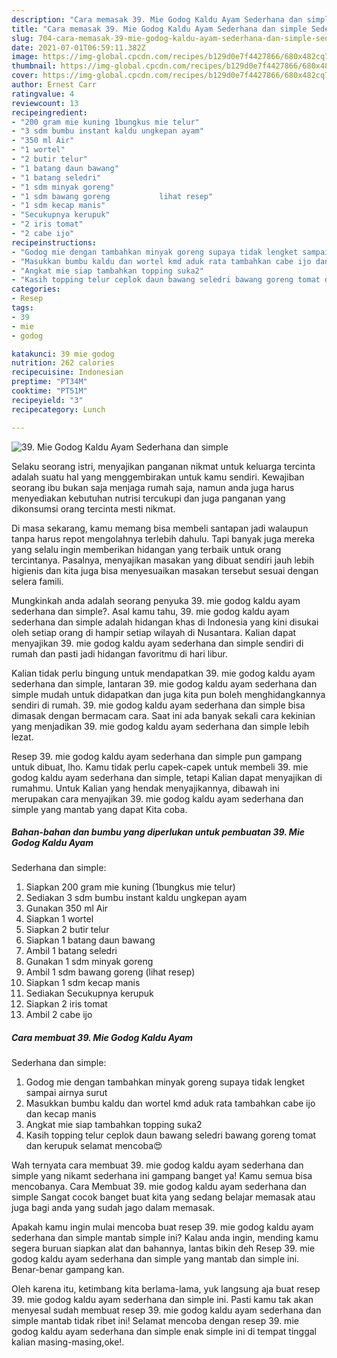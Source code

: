 ```yaml
---
description: "Cara memasak 39. Mie Godog Kaldu Ayam Sederhana dan simple Sederhana dan Mudah Dibuat"
title: "Cara memasak 39. Mie Godog Kaldu Ayam Sederhana dan simple Sederhana dan Mudah Dibuat"
slug: 704-cara-memasak-39-mie-godog-kaldu-ayam-sederhana-dan-simple-sederhana-dan-mudah-dibuat
date: 2021-07-01T06:59:11.382Z
image: https://img-global.cpcdn.com/recipes/b129d0e7f4427866/680x482cq70/39-mie-godog-kaldu-ayam-sederhana-dan-simple-foto-resep-utama.jpg
thumbnail: https://img-global.cpcdn.com/recipes/b129d0e7f4427866/680x482cq70/39-mie-godog-kaldu-ayam-sederhana-dan-simple-foto-resep-utama.jpg
cover: https://img-global.cpcdn.com/recipes/b129d0e7f4427866/680x482cq70/39-mie-godog-kaldu-ayam-sederhana-dan-simple-foto-resep-utama.jpg
author: Ernest Carr
ratingvalue: 4
reviewcount: 13
recipeingredient:
- "200 gram mie kuning 1bungkus mie telur"
- "3 sdm bumbu instant kaldu ungkepan ayam"
- "350 ml Air"
- "1 wortel"
- "2 butir telur"
- "1 batang daun bawang"
- "1 batang seledri"
- "1 sdm minyak goreng"
- "1 sdm bawang goreng           lihat resep"
- "1 sdm kecap manis"
- "Secukupnya kerupuk"
- "2 iris tomat"
- "2 cabe ijo"
recipeinstructions:
- "Godog mie dengan tambahkan minyak goreng supaya tidak lengket sampai airnya surut"
- "Masukkan bumbu kaldu dan wortel kmd aduk rata tambahkan cabe ijo dan kecap manis"
- "Angkat mie siap tambahkan topping suka2"
- "Kasih topping telur ceplok daun bawang seledri bawang goreng tomat dan kerupuk selamat mencoba😍"
categories:
- Resep
tags:
- 39
- mie
- godog

katakunci: 39 mie godog 
nutrition: 262 calories
recipecuisine: Indonesian
preptime: "PT34M"
cooktime: "PT51M"
recipeyield: "3"
recipecategory: Lunch

---
```



![39. Mie Godog Kaldu Ayam
Sederhana dan simple](https://img-global.cpcdn.com/recipes/b129d0e7f4427866/680x482cq70/39-mie-godog-kaldu-ayam-sederhana-dan-simple-foto-resep-utama.jpg)

Selaku seorang istri, menyajikan panganan nikmat untuk keluarga tercinta adalah suatu hal yang menggembirakan untuk kamu sendiri. Kewajiban seorang ibu bukan saja menjaga rumah saja, namun anda juga harus menyediakan kebutuhan nutrisi tercukupi dan juga panganan yang dikonsumsi orang tercinta mesti nikmat.

Di masa  sekarang, kamu memang bisa membeli santapan jadi walaupun tanpa harus repot mengolahnya terlebih dahulu. Tapi banyak juga mereka yang selalu ingin memberikan hidangan yang terbaik untuk orang tercintanya. Pasalnya, menyajikan masakan yang dibuat sendiri jauh lebih higienis dan kita juga bisa menyesuaikan masakan tersebut sesuai dengan selera famili. 



Mungkinkah anda adalah seorang penyuka 39. mie godog kaldu ayam
sederhana dan simple?. Asal kamu tahu, 39. mie godog kaldu ayam
sederhana dan simple adalah hidangan khas di Indonesia yang kini disukai oleh setiap orang di hampir setiap wilayah di Nusantara. Kalian dapat menyajikan 39. mie godog kaldu ayam
sederhana dan simple sendiri di rumah dan pasti jadi hidangan favoritmu di hari libur.

Kalian tidak perlu bingung untuk mendapatkan 39. mie godog kaldu ayam
sederhana dan simple, lantaran 39. mie godog kaldu ayam
sederhana dan simple mudah untuk didapatkan dan juga kita pun boleh menghidangkannya sendiri di rumah. 39. mie godog kaldu ayam
sederhana dan simple bisa dimasak dengan bermacam cara. Saat ini ada banyak sekali cara kekinian yang menjadikan 39. mie godog kaldu ayam
sederhana dan simple lebih lezat.

Resep 39. mie godog kaldu ayam
sederhana dan simple pun gampang untuk dibuat, lho. Kamu tidak perlu capek-capek untuk membeli 39. mie godog kaldu ayam
sederhana dan simple, tetapi Kalian dapat menyajikan di rumahmu. Untuk Kalian yang hendak menyajikannya, dibawah ini merupakan cara menyajikan 39. mie godog kaldu ayam
sederhana dan simple yang mantab yang dapat Kita coba.

<!--inarticleads1-->

##### Bahan-bahan dan bumbu yang diperlukan untuk pembuatan 39. Mie Godog Kaldu Ayam
Sederhana dan simple:

1. Siapkan 200 gram mie kuning (1bungkus mie telur)
1. Sediakan 3 sdm bumbu instant kaldu ungkepan ayam
1. Gunakan 350 ml Air
1. Siapkan 1 wortel
1. Siapkan 2 butir telur
1. Siapkan 1 batang daun bawang
1. Ambil 1 batang seledri
1. Gunakan 1 sdm minyak goreng
1. Ambil 1 sdm bawang goreng           (lihat resep)
1. Siapkan 1 sdm kecap manis
1. Sediakan Secukupnya kerupuk
1. Siapkan 2 iris tomat
1. Ambil 2 cabe ijo




<!--inarticleads2-->

##### Cara membuat 39. Mie Godog Kaldu Ayam
Sederhana dan simple:

1. Godog mie dengan tambahkan minyak goreng supaya tidak lengket sampai airnya surut
1. Masukkan bumbu kaldu dan wortel kmd aduk rata tambahkan cabe ijo dan kecap manis
1. Angkat mie siap tambahkan topping suka2
1. Kasih topping telur ceplok daun bawang seledri bawang goreng tomat dan kerupuk selamat mencoba😍




Wah ternyata cara membuat 39. mie godog kaldu ayam
sederhana dan simple yang nikamt sederhana ini gampang banget ya! Kamu semua bisa mencobanya. Cara Membuat 39. mie godog kaldu ayam
sederhana dan simple Sangat cocok banget buat kita yang sedang belajar memasak atau juga bagi anda yang sudah jago dalam memasak.

Apakah kamu ingin mulai mencoba buat resep 39. mie godog kaldu ayam
sederhana dan simple mantab simple ini? Kalau anda ingin, mending kamu segera buruan siapkan alat dan bahannya, lantas bikin deh Resep 39. mie godog kaldu ayam
sederhana dan simple yang mantab dan simple ini. Benar-benar gampang kan. 

Oleh karena itu, ketimbang kita berlama-lama, yuk langsung aja buat resep 39. mie godog kaldu ayam
sederhana dan simple ini. Pasti kamu tak akan menyesal sudah membuat resep 39. mie godog kaldu ayam
sederhana dan simple mantab tidak ribet ini! Selamat mencoba dengan resep 39. mie godog kaldu ayam
sederhana dan simple enak simple ini di tempat tinggal kalian masing-masing,oke!.

